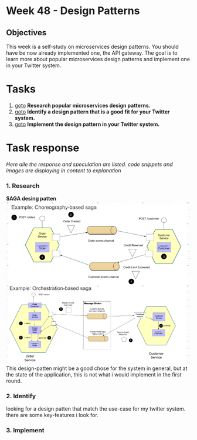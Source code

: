 # Week 48 - Design Patterns
## Objectives
This week is a self-study on microservices design patterns. You should have be now already implemented one, the API gateway. The goal is to learn more about popular microservices design patterns and implement one in your Twitter system.


# Tasks
1. [goto](#1-research) **Research popular microservices design patterns.**
2. [goto](#2-identify) **Identify a design pattern that is a good fit for your Twitter system.**
3. [goto](#3-implement) **Implement the design pattern in your Twitter system.**



# Task response
*Here alle the response and speculation are listed. code snippets and images are displaying in content to explanation*

### 1. Research
**SAGA desing patten**
![](./img/saga_designpatten.png)
This design-patten might be a good chose for the system in general, but at the state of the application, this is not what i would implement in the first round.



### 2. Identify
looking for a design patten that match the use-case for my twitter system. there are some key-features i look for.


### 3. Implement